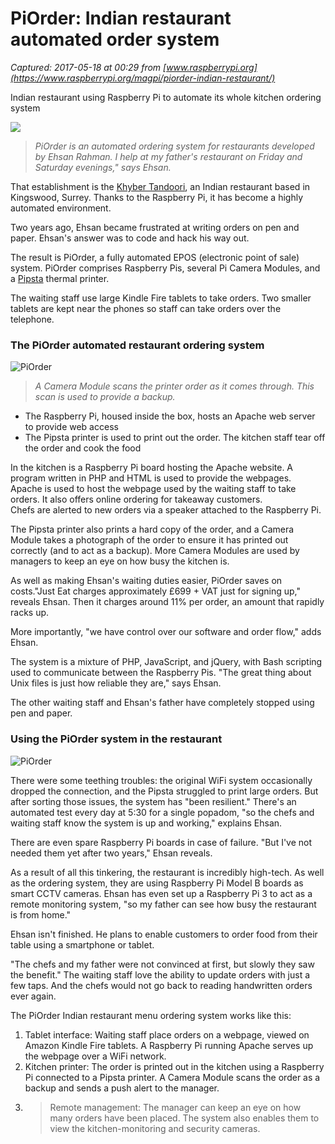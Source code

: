 # PiOrder: Indian restaurant automated order system

_Captured: 2017-05-18 at 00:29 from [www.raspberrypi.org](https://www.raspberrypi.org/magpi/piorder-indian-restaurant/)_

Indian restaurant using Raspberry Pi to automate its whole kitchen ordering system

![](https://www.raspberrypi.org/magpi/wp-content/uploads/2017/05/Main_Image_PiOrder.jpg)

> _PiOrder is an automated ordering system for restaurants developed by Ehsan Rahman. I help at my father's restaurant on Friday and Saturday evenings," says Ehsan._

That establishment is the [Khyber Tandoori](http://magpi.cc/2miqcqv), an Indian restaurant based in Kingswood, Surrey. Thanks to the Raspberry Pi, it has become a highly automated environment.

Two years ago, Ehsan became frustrated at writing orders on pen and paper. Ehsan's answer was to code and hack his way out.

The result is PiOrder, a fully automated EPOS (electronic point of sale) system. PiOrder comprises Raspberry Pis, several Pi Camera Modules, and a [Pipsta](http://magpi.cc/2miwYMQ) thermal printer.

The waiting staff use large Kindle Fire tablets to take orders. Two smaller tablets are kept near the phones so staff can take orders over the telephone.

### The PiOrder automated restaurant ordering system

![PiOrder](https://www.raspberrypi.org/magpi/wp-content/uploads/2017/05/CloseUp.jpg)

> _A Camera Module scans the printer order as it comes through. This scan is used to provide a backup._

  * The Raspberry Pi, housed inside the box, hosts an Apache web server to provide web access
  * The Pipsta printer is used to print out the order. The kitchen staff tear off the order and cook the food

In the kitchen is a Raspberry Pi board hosting the Apache website. A program written in PHP and HTML is used to provide the webpages.  
Apache is used to host the webpage used by the waiting staff to take orders. It also offers online ordering for takeaway customers.  
Chefs are alerted to new orders via a speaker attached to the Raspberry Pi.

The Pipsta printer also prints a hard copy of the order, and a Camera Module takes a photograph of the order to ensure it has printed out correctly (and to act as a backup). More Camera Modules are used by managers to keep an eye on how busy the kitchen is.

As well as making Ehsan's waiting duties easier, PiOrder saves on costs."Just Eat charges approximately £699 + VAT just for signing up," reveals Ehsan. Then it charges around 11% per order, an amount that rapidly racks up.

More importantly, "we have control over our software and order flow," adds Ehsan.

The system is a mixture of PHP, JavaScript, and jQuery, with Bash scripting used to communicate between the Raspberry Pis. "The great thing about Unix files is just how reliable they are," says Ehsan.

The other waiting staff and Ehsan's father have completely stopped using pen and paper.

### Using the PiOrder system in the restaurant

![PiOrder](https://www.raspberrypi.org/magpi/wp-content/uploads/2017/05/Step3_PiOrder.jpg)

There were some teething troubles: the original WiFi system occasionally dropped the connection, and the Pipsta struggled to print large orders. But after sorting those issues, the system has "been resilient." There's an automated test every day at 5:30 for a single popadom, "so the chefs and waiting staff know the system is up and working," explains Ehsan.

There are even spare Raspberry Pi boards in case of failure. "But I've not needed them yet after two years," Ehsan reveals.

As a result of all this tinkering, the restaurant is incredibly high-tech. As well as the ordering system, they are using Raspberry Pi Model B boards as smart CCTV cameras. Ehsan has even set up a Raspberry Pi 3 to act as a remote monitoring system, "so my father can see how busy the restaurant is from home."

Ehsan isn't finished. He plans to enable customers to order food from their table using a smartphone or tablet.

"The chefs and my father were not convinced at first, but slowly they saw the benefit." The waiting staff love the ability to update orders with just a few taps. And the chefs would not go back to reading handwritten orders ever again.

The PiOrder Indian restaurant menu ordering system works like this:

  1. Tablet interface: Waiting staff place orders on a webpage, viewed on Amazon Kindle Fire tablets. A Raspberry Pi running Apache serves up the webpage over a WiFi network.
  2. Kitchen printer: The order is printed out in the kitchen using a Raspberry Pi connected to a Pipsta printer. A Camera Module scans the order as a backup and sends a push alert to the manager.
  3. >Remote management: The manager can keep an eye on how many orders have been placed. The system also enables them to view the kitchen-monitoring and security cameras.
